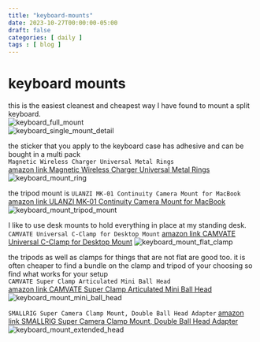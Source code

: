 ```yaml
---
title: "keyboard-mounts"
date: 2023-10-27T00:00:00-05:00
draft: false
categories: [ daily ]
tags : [ blog ]
---
```


# keyboard mounts  
this is the easiest cleanest and cheapest way I have found to mount a split keyboard.  
![keyboard_full_mount](/images/keyboard_full_mount.jpg)  
![keyboard_single_mount_detail](/images/keyboard_single_mount_detail.jpg)  

the sticker that you apply to the keyboard case has adhesive and can be bought in a multi pack  
`Magnetic Wireless Charger Universal Metal Rings`   
[amazon link Magnetic Wireless Charger Universal Metal Rings](https://www.amazon.com/gp/product/B08QTX8WMT/)  
![keyboard_mount_ring](/images/keyboard_mount_ring.jpg)  

the tripod mount is `ULANZI MK-01 Continuity Camera Mount for MacBook`  
[amazon link ULANZI MK-01 Continuity Camera Mount for MacBook](https://www.amazon.com/gp/product/B0BT9R2815)
![keyboard_mount_tripod_mount](/images/keyboard_mount_tripod_mount.jpg)  

I like to use desk mounts to hold everything in place at my standing desk.  
`CAMVATE Universal C-Clamp for Desktop Mount`
[amazon link CAMVATE Universal C-Clamp for Desktop Mount](https://www.amazon.com/gp/product/B018RLY6B2)
![keyboard_mount_flat_clamp](/images/keyboard_mount_flat_clamp.jpg)  

the tripods as well as clamps for things that are not flat are good too.   it is often cheaper to find a bundle on the clamp and tripod of your choosing so find what works for your setup  
`CAMVATE Super Clamp Articulated Mini Ball Head`  
[amazon link CAMVATE Super Clamp Articulated Mini Ball Head](https://www.amazon.com/gp/product/B01N20RT82)  
![keyboard_mount_mini_ball_head](/images/keyboard_mount_mini_ball_head.jpg)  

`SMALLRIG Super Camera Clamp Mount, Double Ball Head Adapter` 
[amazon link SMALLRIG Super Camera Clamp Mount, Double Ball Head Adapter](https://www.amazon.com/gp/product/B00DJ5XH4O)  
![keyboard_mount_extended_head](/images/keyboard_mount_extended_head.jpg)  
